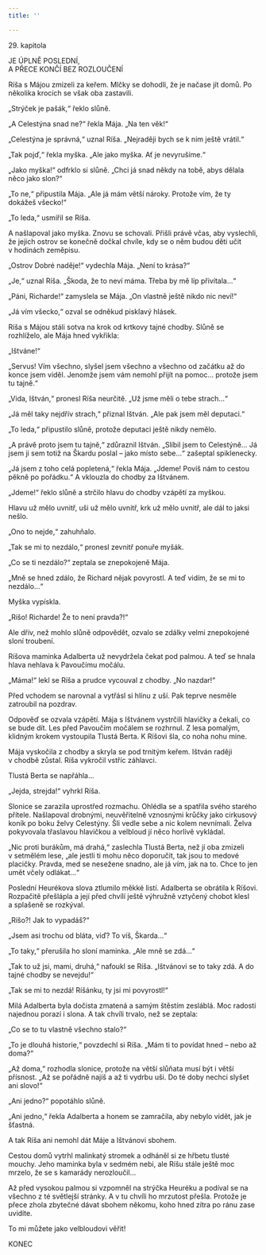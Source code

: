 ```yaml
---
title: ''

---
```


29. kapitola

JE ÚPLNĚ POSLEDNÍ,  
A PŘECE KONČÍ BEZ ROZLOUČENÍ

Ríša s Májou zmizeli za keřem. Mlčky se dohodli, že je načase jít domů. Po několika krocích se však oba zastavili.

„Strýček je pašák,“ řeklo slůně.

„A Celestýna snad ne?“ řekla Mája. „Na ten věk!“

„Celestýna je správná,“ uznal Ríša. „Nejraději bych se k nim ještě vrátil.“

„Tak pojď,“ řekla myška. „Ale jako myška. Ať je nevyrušíme.“

„Jako myška!“ odfrklo si slůně. „Chci já snad někdy na tobě, abys dělala něco jako slon?“

„To ne,“ připustila Mája. „Ale já mám větší nároky. Protože vím, že ty dokážeš všecko!“

„To leda,“ usmířil se Ríša.

A našlapoval jako myška. Znovu se schovali. Přišli právě včas, aby vyslechli, že jejich ostrov se konečně dočkal chvíle, kdy se o něm budou děti učit v hodinách zeměpisu.

„Ostrov Dobré naděje!“ vydechla Mája. „Není to krása?“

„Je,“ uznal Ríša. „Škoda, že to neví máma. Třeba by mě líp přivítala…“

„Páni, Richarde!“ zamyslela se Mája. „On vlastně ještě nikdo nic neví!“

„Já vím všecko,“ ozval se odněkud pisklavý hlásek.

Ríša s Májou stáli sotva na krok od krtkovy tajné chodby. Slůně se rozhlíželo, ale Mája hned vykřikla:

„Ištváne!“

„Servus! Vím všechno, slyšel jsem všechno a všechno od začátku až do konce jsem viděl. Jenomže jsem vám nemohl přijít na pomoc… protože jsem tu tajně.“

„Vida, Ištván,“ pronesl Ríša neurčitě. „Už jsme měli o tebe strach…“

„Já měl taky nejdřív strach,“ přiznal Ištván. „Ale pak jsem měl deputaci.“

„To leda,“ připustilo slůně, protože deputaci ještě nikdy nemělo.

„A právě proto jsem tu tajně,“ zdůraznil Ištván. „Slíbil jsem to Celestýně… Já jsem ji sem totiž na Škardu poslal – jako místo sebe…“ zašeptal spiklenecky.

„Já jsem z toho celá popletená,“ řekla Mája. „Jdeme! Povíš nám to cestou pěkně po pořádku.“ A vklouzla do chodby za Ištvánem.

„Jdeme!“ řeklo slůně a strčilo hlavu do chodby vzápětí za myškou.

Hlavu už mělo uvnitř, uši už mělo uvnitř, krk už mělo uvnitř, ale dál to jaksi nešlo.

„Ono to nejde,“ zahuhňalo.

„Tak se mi to nezdálo,“ pronesl zevnitř ponuře myšák.

„Co se ti nezdálo?“ zeptala se znepokojeně Mája.

„Mně se hned zdálo, že Richard nějak povyrostl. A teď vidím, že se mi to nezdálo…“

Myška vypískla.

„Ríšo! Richarde! Že to není pravda?!“

Ale dřív, než mohlo slůně odpovědět, ozvalo se zdálky velmi znepokojené sloní troubení.

Ríšova maminka Adalberta už nevydržela čekat pod palmou. A teď se hnala hlava nehlava k Pavoučímu močálu.

„Máma!“ lekl se Ríša a prudce vycouval z chodby. „No nazdar!“

Před vchodem se narovnal a vytřásl si hlínu z uší. Pak teprve nesměle zatroubil na pozdrav.

Odpověď se ozvala vzápětí. Mája s Ištvánem vystrčili hlavičky a čekali, co se bude dít. Les před Pavoučím močálem se rozhrnul. Z lesa pomalým, klidným krokem vystoupila Tlustá Berta. K Ríšovi šla, co noha nohu mine.

Mája vyskočila z chodby a skryla se pod trnitým keřem. Ištván raději v chodbě zůstal. Ríša vykročil vstříc záhlavci.

Tlustá Berta se napřáhla…

„Jejda, strejda!“ vyhrkl Ríša.

Slonice se zarazila uprostřed rozmachu. Ohlédla se a spatřila svého starého přítele. Našlapoval drobnými, neuvěřitelně vznosnými krůčky jako cirkusový koník po boku želvy Celestýny. Šli vedle sebe a nic kolem nevnímali. Želva pokyvovala třaslavou hlavičkou a velbloud jí něco horlivě vykládal.

„Nic proti burákům, má drahá,“ zaslechla Tlustá Berta, než jí oba zmizeli v setmělém lese, „ale jestli ti mohu něco doporučit, tak jsou to medové placičky. Pravda, med se nesežene snadno, ale já vím, jak na to. Chce to jen umět včely odlákat…“

Poslední Heurékova slova ztlumilo měkké listí. Adalberta se obrátila k Ríšovi. Rozpačitě přešlápla a její před chvílí ještě výhružně vztyčený chobot klesl a splašeně se rozkýval.

„Ríšo?! Jak to vypadáš?“

„Jsem asi trochu od bláta, viď? To víš, Škarda…“

„To taky,“ přerušila ho sloní maminka. „Ale mně se zdá…“

„Tak to už jsi, mami, druhá,“ nafoukl se Ríša. „Ištvánovi se to taky zdá. A do tajné chodby se nevejdu!“

„Tak se mi to nezdá! Ríšánku, ty jsi mi povyrostl!“

Milá Adalberta byla dočista zmatená a samým štěstím zesláblá. Moc radosti najednou porazí i slona. A tak chvíli trvalo, než se zeptala:

„Co se to tu vlastně všechno stalo?“

„To je dlouhá historie,“ povzdechl si Ríša. „Mám ti to povídat hned – nebo až doma?“

„Až doma,“ rozhodla slonice, protože na větší slůňata musí být i větší přísnost. „Až se pořádně najíš a až ti vydrbu uši. Do té doby nechci slyšet ani slovo!“

„Ani jedno?“ popotáhlo slůně.

„Ani jedno,“ řekla Adalberta a honem se zamračila, aby nebylo vidět, jak je šťastná.

A tak Ríša ani nemohl dát Máje a Ištvánovi sbohem.

Cestou domů vytrhl malinkatý stromek a odháněl si ze hřbetu tlusté mouchy. Jeho maminka byla v sedmém nebi, ale Ríšu stále ještě moc mrzelo, že se s kamarády nerozloučil…

Až před vysokou palmou si vzpomněl na strýčka Heuréku a podíval se na všechno z té světlejší stránky. A v tu chvíli ho mrzutost přešla. Protože je přece zhola zbytečné dávat sbohem někomu, koho hned zítra po ránu zase uvidíte.

To mi můžete jako velbloudovi věřit!

KONEC
